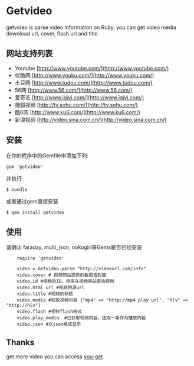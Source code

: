 # Getvideo

getvideo is parse video information on Ruby, you can get video media download url, cover, flash url and title.

## 网站支持列表

* Youtube [http://www.youtube.com/](http://www.youtube.com/)
* 优酷网 [http://www.youku.com/](http://www.youku.com/)
* 土豆网 [http://www.tudou.com/](http://www.tudou.com/)
* 56网 [http://www.56.com/](http://www.56.com/)
* 爱奇艺 [http://www.iqiyi.com/](http://www.iqiyi.com/)
* 搜狐视频 [http://tv.sohu.com/](http://tv.sohu.com/)
* 酷6网 [http://www.ku6.com/](http://www.ku6.com/)
* 新浪视频 [http://video.sina.com.cn/](http://video.sina.com.cn/)

## 安装

在你的程序中的Gemfile中添加下列:

    gem 'getvideo'

并执行:

    $ bundle

或者通过gem直接安装

    $ gem install getvideo        

## 使用
请确认 faraday, multi_json, nokogiri等Gems是否已经安装

```
	require 'getvideo'
	
	video = Getvideo.parse "http://videourl.com/info"
	video.cover # 视频网站提供的截图或封面
	video.id #视频的ID，用来在视频网站查询视频
	video.html_url #视频的源url
	video.title #视频的标题
	video.media #获取视频内容 {"mp4" => "http://mp4 play url", "hlv" => "http://hlv"}
	video.flash #视频flash格式
	video.play_media  #已获取视频内容，选取一条作为播放内容
	video.json #以json格式显示
```

## Thanks

get more video you can access [you-get](https://github.com/soimort/you-get)

